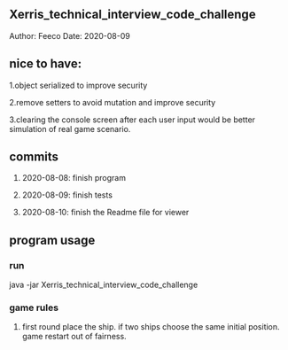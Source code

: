 Xerris_technical_interview_code_challenge
---
Author: Feeco
Date: 2020-08-09


## nice to have:

1.object serialized to improve security

2.remove setters to avoid mutation and improve security 

3.clearing the console screen after each user input would be better simulation of real game scenario. 


## commits
1. 2020-08-08: finish program

2. 2020-08-09: finish tests

3. 2020-08-10: finish the Readme file for viewer

## program usage

### run
java -jar Xerris_technical_interview_code_challenge

### game rules
1. first round place the ship. if two ships choose the same initial position. game restart out of fairness.


